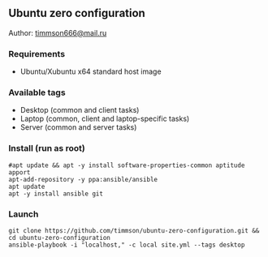 ## Ubuntu zero configuration

Author: [timmson666@mail.ru](mailto:timmson666@mail.ru)

### Requirements

 * Ubuntu/Xubuntu x64 standard host image
 
### Available tags
 * Desktop (common and client tasks)
 * Laptop (common, client and laptop-specific tasks)
 * Server (common and server tasks)

### Install (run as root)
```
#apt update && apt -y install software-properties-common aptitude apport
apt-add-repository -y ppa:ansible/ansible
apt update
apt -y install ansible git
```

### Launch
```
git clone https://github.com/timmson/ubuntu-zero-configuration.git && cd ubuntu-zero-configuration 
ansible-playbook -i "localhost," -c local site.yml --tags desktop
```



